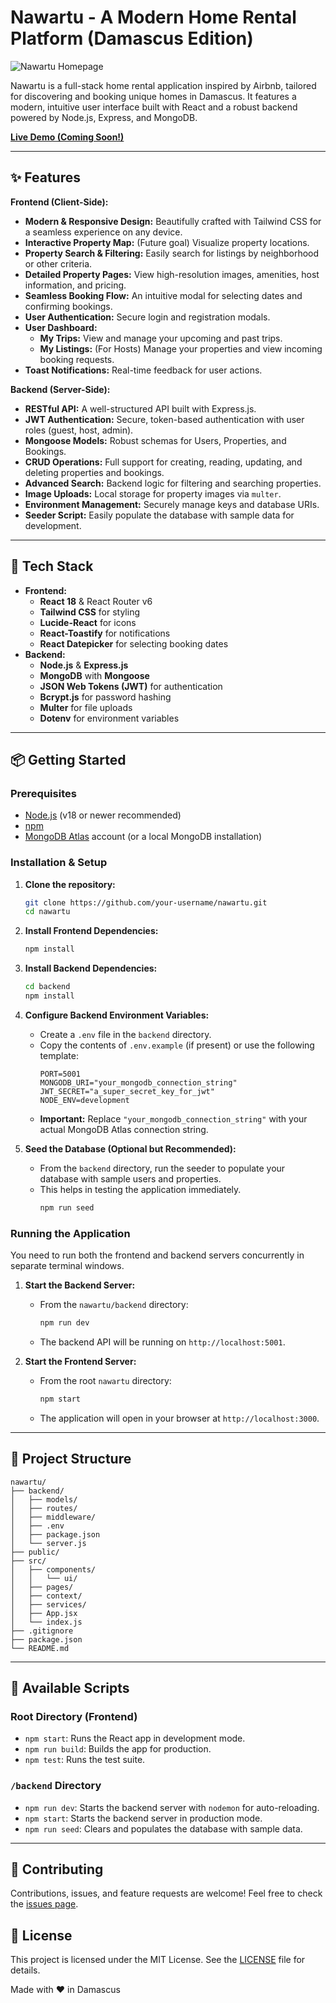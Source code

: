 # Nawartu - A Modern Home Rental Platform (Damascus Edition)

![Nawartu Homepage](https://i.imgur.com/your-screenshot-url.png) <!-- Add a screenshot of your application -->

Nawartu is a full-stack home rental application inspired by Airbnb, tailored for discovering and booking unique homes in Damascus. It features a modern, intuitive user interface built with React and a robust backend powered by Node.js, Express, and MongoDB.

[**Live Demo (Coming Soon!)**](#)

---

## ✨ Features

**Frontend (Client-Side):**
- **Modern & Responsive Design:** Beautifully crafted with Tailwind CSS for a seamless experience on any device.
- **Interactive Property Map:** (Future goal) Visualize property locations.
- **Property Search & Filtering:** Easily search for listings by neighborhood or other criteria.
- **Detailed Property Pages:** View high-resolution images, amenities, host information, and pricing.
- **Seamless Booking Flow:** An intuitive modal for selecting dates and confirming bookings.
- **User Authentication:** Secure login and registration modals.
- **User Dashboard:**
    - **My Trips:** View and manage your upcoming and past trips.
    - **My Listings:** (For Hosts) Manage your properties and view incoming booking requests.
- **Toast Notifications:** Real-time feedback for user actions.

**Backend (Server-Side):**
- **RESTful API:** A well-structured API built with Express.js.
- **JWT Authentication:** Secure, token-based authentication with user roles (guest, host, admin).
- **Mongoose Models:** Robust schemas for Users, Properties, and Bookings.
- **CRUD Operations:** Full support for creating, reading, updating, and deleting properties and bookings.
- **Advanced Search:** Backend logic for filtering and searching properties.
- **Image Uploads:** Local storage for property images via `multer`.
- **Environment Management:** Securely manage keys and database URIs.
- **Seeder Script:** Easily populate the database with sample data for development.

---

## 🚀 Tech Stack

- **Frontend:**
  - **React 18** & React Router v6
  - **Tailwind CSS** for styling
  - **Lucide-React** for icons
  - **React-Toastify** for notifications
  - **React Datepicker** for selecting booking dates
- **Backend:**
  - **Node.js** & **Express.js**
  - **MongoDB** with **Mongoose**
  - **JSON Web Tokens (JWT)** for authentication
  - **Bcrypt.js** for password hashing
  - **Multer** for file uploads
  - **Dotenv** for environment variables

---

## 📦 Getting Started

### Prerequisites

- [Node.js](https://nodejs.org/en/) (v18 or newer recommended)
- [npm](https://www.npmjs.com/)
- [MongoDB Atlas](https://www.mongodb.com/cloud/atlas) account (or a local MongoDB installation)

### Installation & Setup

1.  **Clone the repository:**
    ```bash
    git clone https://github.com/your-username/nawartu.git
    cd nawartu
    ```

2.  **Install Frontend Dependencies:**
    ```bash
    npm install
    ```

3.  **Install Backend Dependencies:**
    ```bash
    cd backend
    npm install
    ```

4.  **Configure Backend Environment Variables:**
    - Create a `.env` file in the `backend` directory.
    - Copy the contents of `.env.example` (if present) or use the following template:
      ```env
      PORT=5001
      MONGODB_URI="your_mongodb_connection_string"
      JWT_SECRET="a_super_secret_key_for_jwt"
      NODE_ENV=development
      ```
    - **Important:** Replace `"your_mongodb_connection_string"` with your actual MongoDB Atlas connection string.

5.  **Seed the Database (Optional but Recommended):**
    - From the `backend` directory, run the seeder to populate your database with sample users and properties.
    - This helps in testing the application immediately.
      ```bash
      npm run seed
      ```

### Running the Application

You need to run both the frontend and backend servers concurrently in separate terminal windows.

1.  **Start the Backend Server:**
    - From the `nawartu/backend` directory:
      ```bash
      npm run dev
      ```
    - The backend API will be running on `http://localhost:5001`.

2.  **Start the Frontend Server:**
    - From the root `nawartu` directory:
      ```bash
      npm start
      ```
    - The application will open in your browser at `http://localhost:3000`.

---

## 📂 Project Structure

```
nawartu/
├── backend/
│   ├── models/
│   ├── routes/
│   ├── middleware/
│   ├── .env
│   ├── package.json
│   └── server.js
├── public/
├── src/
│   ├── components/
│   │   └── ui/
│   ├── pages/
│   ├── context/
│   ├── services/
│   ├── App.jsx
│   └── index.js
├── .gitignore
├── package.json
└── README.md
```

---

## 📜 Available Scripts

### Root Directory (Frontend)

- `npm start`: Runs the React app in development mode.
- `npm run build`: Builds the app for production.
- `npm test`: Runs the test suite.

### `/backend` Directory

- `npm run dev`: Starts the backend server with `nodemon` for auto-reloading.
- `npm start`: Starts the backend server in production mode.
- `npm run seed`: Clears and populates the database with sample data.

---

## 🤝 Contributing

Contributions, issues, and feature requests are welcome! Feel free to check the [issues page](https://github.com/your-username/nawartu/issues).

## 📄 License

This project is licensed under the MIT License. See the [LICENSE](LICENSE) file for details.

Made with ❤️ in Damascus
